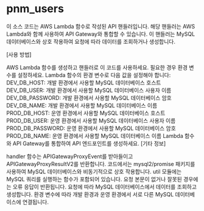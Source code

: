 # pnm_users

이 소스 코드는 AWS Lambda 함수로 작성된 API 핸들러입니다. 해당 핸들러는 AWS Lambda와 함께 사용하여 API Gateway와 통합할 수 있습니다. 이 핸들러는 MySQL 데이터베이스와 상호 작용하여 요청에 따라 데이터를 조회하거나 생성합니다.

[사용 방법]

AWS Lambda 함수를 생성하고 핸들러로 이 코드를 사용하세요.
필요한 경우 환경 변수를 설정하세요. Lambda 함수의 환경 변수로 다음 값을 설정해야 합니다:
DEV_DB_HOST: 개발 환경에서 사용할 MySQL 데이터베이스 호스트
DEV_DB_USER: 개발 환경에서 사용할 MySQL 데이터베이스 사용자 이름
DEV_DB_PASSWORD: 개발 환경에서 사용할 MySQL 데이터베이스 암호
DEV_DB_NAME: 개발 환경에서 사용할 MySQL 데이터베이스 이름
PROD_DB_HOST: 운영 환경에서 사용할 MySQL 데이터베이스 호스트
PROD_DB_USER: 운영 환경에서 사용할 MySQL 데이터베이스 사용자 이름
PROD_DB_PASSWORD: 운영 환경에서 사용할 MySQL 데이터베이스 암호
PROD_DB_NAME: 운영 환경에서 사용할 MySQL 데이터베이스 이름
Lambda 함수와 API Gateway를 통합하여 API 엔드포인트를 생성하세요.
[기타 정보]

handler 함수는 APIGatewayProxyEvent를 받아들이고 APIGatewayProxyResultV2를 반환합니다.
코드에서는 mysql2/promise 패키지를 사용하여 MySQL 데이터베이스와 비동기적으로 상호 작용합니다.
util 모듈에는 MySQL 쿼리를 실행하는 함수가 포함되어 있습니다.
요청 본문이 없거나 잘못된 경우에는 오류 응답이 반환됩니다.
요청에 따라 MySQL 데이터베이스에서 데이터를 조회하고 생성합니다.
환경 변수에 따라 개발 환경과 운영 환경에서 서로 다른 MySQL 데이터베이스에 연결됩니다.

